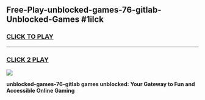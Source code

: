
## Free-Play-unblocked-games-76-gitlab-Unblocked-Games #1ilck
<h3>
<a href="https://news.freeplayer.one?title=unblocked-games-76-gitlab&ref=8M">CLICK TO PLAY</a></h3>
<hr>

<h3>
<a href="https://news.freeplayer.one?title=unblocked-games-76-gitlab&ref=8M">CLICK 2 PLAY</a>
  
</h3>

<a href="https://news.freeplayer.one?title=unblocked-games-76-gitlab&ref=8M"><img src="https://clearcache.store/games.png"></a>


**unblocked-games-76-gitlab games unblocked: Your Gateway to Fun and Accessible Online Gaming**
